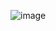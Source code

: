 ![image](https://user-images.githubusercontent.com/113394226/212433476-6fbdf015-77e7-496a-b746-dce627eb97b5.png)
